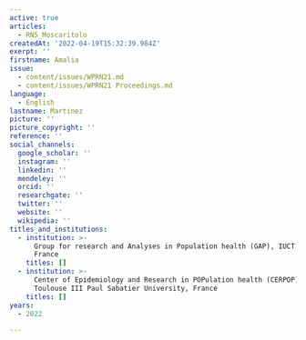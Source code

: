 ```yaml
---
active: true
articles:
  - RN5_Moscaritolo
createdAt: '2022-04-19T15:32:39.984Z'
exerpt: ''
firstname: Amalia
issue:
  - content/issues/WPRN21.md
  - content/issues/WPRN21 Proceedings.md
language:
  - English
lastname: Martinez
picture: ''
picture_copyright: ''
reference: ''
social_channels:
  google_scholar: ''
  instagram: ''
  linkedin: ''
  mendeley: ''
  orcid: ''
  researchgate: ''
  twitter: ''
  website: ''
  wikipedia: ''
titles_and_institutions:
  - institution: >-
      Group for research and Analyses in Population health (GAP), IUCT Oncopole,
      France
    titles: []
  - institution: >-
      Center of Epidemiology and Research in POPulation health (CERPOP), Inserm,
      Toulouse III Paul Sabatier University, France
    titles: []
years:
  - 2022

---
```

